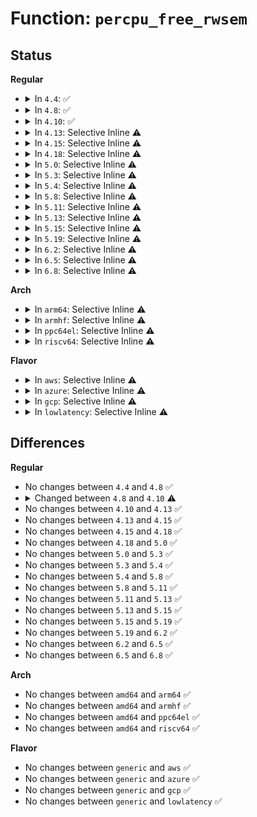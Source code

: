 # Function: <code>percpu_free_rwsem</code>

## Status
<b>Regular</b>
<ul>
<li>
<details>
<summary>In <code>4.4</code>: ✅</summary>

```c
void percpu_free_rwsem(struct percpu_rw_semaphore *brw);
```

**Collision:** Unique Global

**Inline:** No

**Transformation:** False

**Instances:**

```
In kernel/locking/percpu-rwsem.c (ffffffff810ca230)
Location: kernel/locking/percpu-rwsem.c:27
Inline: False
Direct callers:
  - fs/super.c:destroy_super_work
  - fs/super.c:destroy_super_work
  - fs/super.c:destroy_super_work
```
**Symbols:**

```
ffffffff810ca230-ffffffff810ca25e: percpu_free_rwsem (STB_GLOBAL)
```
</details>
</li>
<li>
<details>
<summary>In <code>4.8</code>: ✅</summary>

```c
void percpu_free_rwsem(struct percpu_rw_semaphore *brw);
```

**Collision:** Unique Global

**Inline:** No

**Transformation:** False

**Instances:**

```
In kernel/locking/percpu-rwsem.c (ffffffff810cea10)
Location: kernel/locking/percpu-rwsem.c:27
Inline: False
Direct callers:
  - fs/super.c:destroy_super_work
  - fs/super.c:destroy_super_work
  - fs/super.c:destroy_super_work
  - fs/ext4/super.c:ext4_put_super
```
**Symbols:**

```
ffffffff810cea10-ffffffff810cea3e: percpu_free_rwsem (STB_GLOBAL)
```
</details>
</li>
<li>
<details>
<summary>In <code>4.10</code>: ✅</summary>

```c
void percpu_free_rwsem(struct percpu_rw_semaphore *sem);
```

**Collision:** Unique Global

**Inline:** No

**Transformation:** False

**Instances:**

```
In kernel/locking/percpu-rwsem.c (ffffffff810d5650)
Location: kernel/locking/percpu-rwsem.c:27
Inline: False
Direct callers:
  - fs/super.c:destroy_super_work
  - fs/super.c:destroy_super_work
  - fs/super.c:destroy_super_work
  - fs/ext4/super.c:ext4_put_super
```
**Symbols:**

```
ffffffff810d5650-ffffffff810d567e: percpu_free_rwsem (STB_GLOBAL)
```
</details>
</li>
<li>
<details>
<summary>In <code>4.13</code>: Selective Inline ⚠️</summary>

```c
void percpu_free_rwsem(struct percpu_rw_semaphore *sem);
```

**Collision:** Unique Global

**Inline:** Selective

**Transformation:** False

**Instances:**

```
In kernel/locking/percpu-rwsem.c (ffffffff810d4660)
Location: kernel/locking/percpu-rwsem.c:26
Inline: True
Direct callers:
  - fs/super.c:destroy_super_work
  - fs/super.c:destroy_super_work
  - fs/super.c:destroy_super_work
  - fs/ext4/super.c:ext4_put_super
```
**Symbols:**

```
ffffffff810d4660-ffffffff810d468f: percpu_free_rwsem (STB_GLOBAL)
```
</details>
</li>
<li>
<details>
<summary>In <code>4.15</code>: Selective Inline ⚠️</summary>

```c
void percpu_free_rwsem(struct percpu_rw_semaphore *sem);
```

**Collision:** Unique Global

**Inline:** Selective

**Transformation:** False

**Instances:**

```
In kernel/locking/percpu-rwsem.c (ffffffff810dc5d0)
Location: kernel/locking/percpu-rwsem.c:26
Inline: True
Direct callers:
  - fs/super.c:destroy_super_work
  - fs/super.c:destroy_super_work
  - fs/super.c:destroy_super_work
  - fs/ext4/super.c:ext4_put_super
```
**Symbols:**

```
ffffffff810dc5d0-ffffffff810dc5ff: percpu_free_rwsem (STB_GLOBAL)
```
</details>
</li>
<li>
<details>
<summary>In <code>4.18</code>: Selective Inline ⚠️</summary>

```c
void percpu_free_rwsem(struct percpu_rw_semaphore *sem);
```

**Collision:** Unique Global

**Inline:** Selective

**Transformation:** False

**Instances:**

```
In kernel/locking/percpu-rwsem.c (ffffffff810e4c20)
Location: kernel/locking/percpu-rwsem.c:26
Inline: True
Direct callers:
  - fs/super.c:destroy_super_work
  - fs/super.c:destroy_super_work
  - fs/super.c:destroy_super_work
  - fs/ext4/super.c:ext4_put_super
```
**Symbols:**

```
ffffffff810e4c20-ffffffff810e4c4e: percpu_free_rwsem (STB_GLOBAL)
```
</details>
</li>
<li>
<details>
<summary>In <code>5.0</code>: Selective Inline ⚠️</summary>

```c
void percpu_free_rwsem(struct percpu_rw_semaphore *sem);
```

**Collision:** Unique Global

**Inline:** Selective

**Transformation:** False

**Instances:**

```
In kernel/locking/percpu-rwsem.c (ffffffff810f0200)
Location: kernel/locking/percpu-rwsem.c:26
Inline: True
Direct callers:
  - fs/super.c:destroy_super_work
  - fs/super.c:destroy_super_work
  - fs/super.c:destroy_super_work
  - fs/ext4/super.c:ext4_fill_super
  - fs/ext4/super.c:ext4_put_super
```
**Symbols:**

```
ffffffff810f0200-ffffffff810f022e: percpu_free_rwsem (STB_GLOBAL)
```
</details>
</li>
<li>
<details>
<summary>In <code>5.3</code>: Selective Inline ⚠️</summary>

```c
void percpu_free_rwsem(struct percpu_rw_semaphore *sem);
```

**Collision:** Unique Global

**Inline:** Selective

**Transformation:** False

**Instances:**

```
In kernel/locking/percpu-rwsem.c (ffffffff810f8870)
Location: kernel/locking/percpu-rwsem.c:29
Inline: True
Direct callers:
  - fs/super.c:destroy_super_work
  - fs/super.c:destroy_super_work
  - fs/super.c:destroy_super_work
  - fs/ext4/super.c:ext4_fill_super
  - fs/ext4/super.c:ext4_put_super
```
**Symbols:**

```
ffffffff810f8870-ffffffff810f889e: percpu_free_rwsem (STB_GLOBAL)
```
</details>
</li>
<li>
<details>
<summary>In <code>5.4</code>: Selective Inline ⚠️</summary>

```c
void percpu_free_rwsem(struct percpu_rw_semaphore *sem);
```

**Collision:** Unique Global

**Inline:** Selective

**Transformation:** False

**Instances:**

```
In kernel/locking/percpu-rwsem.c (ffffffff811046b0)
Location: kernel/locking/percpu-rwsem.c:29
Inline: True
Direct callers:
  - fs/super.c:destroy_super_work
  - fs/super.c:destroy_super_work
  - fs/super.c:destroy_super_work
  - fs/ext4/super.c:ext4_fill_super
  - fs/ext4/super.c:ext4_put_super
```
**Symbols:**

```
ffffffff811046b0-ffffffff811046de: percpu_free_rwsem (STB_GLOBAL)
```
</details>
</li>
<li>
<details>
<summary>In <code>5.8</code>: Selective Inline ⚠️</summary>

```c
void percpu_free_rwsem(struct percpu_rw_semaphore *sem);
```

**Collision:** Unique Global

**Inline:** Selective

**Transformation:** False

**Instances:**

```
In kernel/locking/percpu-rwsem.c (ffffffff8110f1b0)
Location: kernel/locking/percpu-rwsem.c:31
Inline: True
Direct callers:
  - fs/ext4/super.c:ext4_fill_super
  - fs/ext4/super.c:ext4_put_super
```
**Symbols:**

```
ffffffff8110f1b0-ffffffff8110f1e1: percpu_free_rwsem (STB_GLOBAL)
```
</details>
</li>
<li>
<details>
<summary>In <code>5.11</code>: Selective Inline ⚠️</summary>

```c
void percpu_free_rwsem(struct percpu_rw_semaphore *sem);
```

**Collision:** Unique Global

**Inline:** Selective

**Transformation:** False

**Instances:**

```
In kernel/locking/percpu-rwsem.c (ffffffff8110c370)
Location: kernel/locking/percpu-rwsem.c:31
Inline: True
Direct callers:
  - fs/ext4/super.c:ext4_fill_super
  - fs/ext4/super.c:ext4_put_super
```
**Symbols:**

```
ffffffff8110c370-ffffffff8110c3a1: percpu_free_rwsem (STB_GLOBAL)
```
</details>
</li>
<li>
<details>
<summary>In <code>5.13</code>: Selective Inline ⚠️</summary>

```c
void percpu_free_rwsem(struct percpu_rw_semaphore *sem);
```

**Collision:** Unique Global

**Inline:** Selective

**Transformation:** False

**Instances:**

```
In kernel/locking/percpu-rwsem.c (ffffffff8110e1b0)
Location: kernel/locking/percpu-rwsem.c:31
Inline: True
Direct callers:
  - fs/ext4/super.c:ext4_fill_super
  - fs/ext4/super.c:ext4_put_super
```
**Symbols:**

```
ffffffff8110e1b0-ffffffff8110e1e1: percpu_free_rwsem (STB_GLOBAL)
```
</details>
</li>
<li>
<details>
<summary>In <code>5.15</code>: Selective Inline ⚠️</summary>

```c
void percpu_free_rwsem(struct percpu_rw_semaphore *sem);
```

**Collision:** Unique Global

**Inline:** Selective

**Transformation:** False

**Instances:**

```
In kernel/locking/percpu-rwsem.c (ffffffff8112d900)
Location: kernel/locking/percpu-rwsem.c:31
Inline: True
Direct callers:
  - fs/ext4/super.c:ext4_fill_super
  - fs/ext4/super.c:ext4_put_super
```
**Symbols:**

```
ffffffff8112d900-ffffffff8112d931: percpu_free_rwsem (STB_GLOBAL)
```
</details>
</li>
<li>
<details>
<summary>In <code>5.19</code>: Selective Inline ⚠️</summary>

```c
void percpu_free_rwsem(struct percpu_rw_semaphore *sem);
```

**Collision:** Unique Global

**Inline:** Selective

**Transformation:** False

**Instances:**

```
In kernel/locking/percpu-rwsem.c (ffffffff8114e930)
Location: kernel/locking/percpu-rwsem.c:33
Inline: True
Direct callers:
  - fs/ext4/super.c:__ext4_fill_super
  - fs/ext4/super.c:ext4_put_super
```
**Symbols:**

```
ffffffff8114e930-ffffffff8114e96d: percpu_free_rwsem (STB_GLOBAL)
```
</details>
</li>
<li>
<details>
<summary>In <code>6.2</code>: Selective Inline ⚠️</summary>

```c
void percpu_free_rwsem(struct percpu_rw_semaphore *sem);
```

**Collision:** Unique Global

**Inline:** Selective

**Transformation:** False

**Instances:**

```
In kernel/locking/percpu-rwsem.c (ffffffff8117d9f0)
Location: kernel/locking/percpu-rwsem.c:33
Inline: True
Direct callers:
  - fs/ext4/super.c:__ext4_fill_super
  - fs/ext4/super.c:ext4_put_super
```
**Symbols:**

```
ffffffff8117d9f0-ffffffff8117da2d: percpu_free_rwsem (STB_GLOBAL)
```
</details>
</li>
<li>
<details>
<summary>In <code>6.5</code>: Selective Inline ⚠️</summary>

```c
void percpu_free_rwsem(struct percpu_rw_semaphore *sem);
```

**Collision:** Unique Global

**Inline:** Selective

**Transformation:** False

**Instances:**

```
In kernel/locking/percpu-rwsem.c (ffffffff8118e690)
Location: kernel/locking/percpu-rwsem.c:33
Inline: True
Direct callers:
  - fs/ext4/super.c:ext4_put_super
```
**Symbols:**

```
ffffffff8118e690-ffffffff8118e6cd: percpu_free_rwsem (STB_GLOBAL)
```
</details>
</li>
<li>
<details>
<summary>In <code>6.8</code>: Selective Inline ⚠️</summary>

```c
void percpu_free_rwsem(struct percpu_rw_semaphore *sem);
```

**Collision:** Unique Global

**Inline:** Selective

**Transformation:** False

**Instances:**

```
In kernel/locking/percpu-rwsem.c (ffffffff8119d040)
Location: kernel/locking/percpu-rwsem.c:33
Inline: True
Direct callers:
  - fs/super.c:destroy_super_work
  - fs/super.c:destroy_super_work
  - fs/super.c:destroy_super_work
  - fs/ext4/super.c:ext4_percpu_param_destroy
```
**Symbols:**

```
ffffffff8119d040-ffffffff8119d07d: percpu_free_rwsem (STB_GLOBAL)
```
</details>
</li>
</ul>
<b>Arch</b>
<ul>
<li>
<details>
<summary>In <code>arm64</code>: Selective Inline ⚠️</summary>

```c
void percpu_free_rwsem(struct percpu_rw_semaphore *sem);
```

**Collision:** Unique Global

**Inline:** Selective

**Transformation:** False

**Instances:**

```
In kernel/locking/percpu-rwsem.c (ffff80001016a2f0)
Location: kernel/locking/percpu-rwsem.c:29
Inline: True
Direct callers:
  - fs/super.c:destroy_super_work
  - fs/super.c:destroy_super_work
  - fs/super.c:destroy_super_work
  - fs/ext4/super.c:ext4_fill_super
  - fs/ext4/super.c:ext4_put_super
```
**Symbols:**

```
ffff80001016a2f0-ffff80001016a330: percpu_free_rwsem (STB_GLOBAL)
```
</details>
</li>
<li>
<details>
<summary>In <code>armhf</code>: Selective Inline ⚠️</summary>

```c
void percpu_free_rwsem(struct percpu_rw_semaphore *sem);
```

**Collision:** Unique Global

**Inline:** Selective

**Transformation:** False

**Instances:**

```
In kernel/locking/percpu-rwsem.c (c03b6410)
Location: kernel/locking/percpu-rwsem.c:29
Inline: True
Direct callers:
  - fs/super.c:destroy_super_work
  - fs/super.c:destroy_super_work
  - fs/super.c:destroy_super_work
  - fs/ext4/super.c:ext4_fill_super
  - fs/ext4/super.c:ext4_put_super
```
**Symbols:**

```
c03b6410-c03b644c: percpu_free_rwsem (STB_GLOBAL)
```
</details>
</li>
<li>
<details>
<summary>In <code>ppc64el</code>: Selective Inline ⚠️</summary>

```c
void percpu_free_rwsem(struct percpu_rw_semaphore *sem);
```

**Collision:** Unique Global

**Inline:** Selective

**Transformation:** False

**Instances:**

```
In kernel/locking/percpu-rwsem.c (c0000000001c20c0)
Location: kernel/locking/percpu-rwsem.c:29
Inline: True
Direct callers:
  - fs/super.c:destroy_super_work
  - fs/super.c:destroy_super_work
  - fs/super.c:destroy_super_work
  - fs/ext4/super.c:ext4_fill_super
  - fs/ext4/super.c:ext4_put_super
```
**Symbols:**

```
c0000000001c20c0-c0000000001c2120: percpu_free_rwsem (STB_GLOBAL)
```
</details>
</li>
<li>
<details>
<summary>In <code>riscv64</code>: Selective Inline ⚠️</summary>

```c
void percpu_free_rwsem(struct percpu_rw_semaphore *sem);
```

**Collision:** Unique Global

**Inline:** Selective

**Transformation:** False

**Instances:**

```
In kernel/locking/percpu-rwsem.c (ffffffe00010b264)
Location: kernel/locking/percpu-rwsem.c:29
Inline: True
Direct callers:
  - fs/super.c:destroy_super_work
  - fs/super.c:destroy_super_work
  - fs/super.c:destroy_super_work
  - fs/ext4/super.c:ext4_fill_super
  - fs/ext4/super.c:ext4_put_super
```
**Symbols:**

```
ffffffe00010b264-ffffffe00010b2a0: percpu_free_rwsem (STB_GLOBAL)
```
</details>
</li>
</ul>
<b>Flavor</b>
<ul>
<li>
<details>
<summary>In <code>aws</code>: Selective Inline ⚠️</summary>

```c
void percpu_free_rwsem(struct percpu_rw_semaphore *sem);
```

**Collision:** Unique Global

**Inline:** Selective

**Transformation:** False

**Instances:**

```
In kernel/locking/percpu-rwsem.c (ffffffff810fd9c0)
Location: kernel/locking/percpu-rwsem.c:29
Inline: True
Direct callers:
  - fs/super.c:destroy_super_work
  - fs/super.c:destroy_super_work
  - fs/super.c:destroy_super_work
  - fs/ext4/super.c:ext4_fill_super
  - fs/ext4/super.c:ext4_put_super
```
**Symbols:**

```
ffffffff810fd9c0-ffffffff810fd9ee: percpu_free_rwsem (STB_GLOBAL)
```
</details>
</li>
<li>
<details>
<summary>In <code>azure</code>: Selective Inline ⚠️</summary>

```c
void percpu_free_rwsem(struct percpu_rw_semaphore *sem);
```

**Collision:** Unique Global

**Inline:** Selective

**Transformation:** False

**Instances:**

```
In kernel/locking/percpu-rwsem.c (ffffffff810edbc0)
Location: kernel/locking/percpu-rwsem.c:29
Inline: True
Direct callers:
  - fs/super.c:destroy_super_work
  - fs/super.c:destroy_super_work
  - fs/super.c:destroy_super_work
  - fs/ext4/super.c:ext4_fill_super
  - fs/ext4/super.c:ext4_put_super
```
**Symbols:**

```
ffffffff810edbc0-ffffffff810edbee: percpu_free_rwsem (STB_GLOBAL)
```
</details>
</li>
<li>
<details>
<summary>In <code>gcp</code>: Selective Inline ⚠️</summary>

```c
void percpu_free_rwsem(struct percpu_rw_semaphore *sem);
```

**Collision:** Unique Global

**Inline:** Selective

**Transformation:** False

**Instances:**

```
In kernel/locking/percpu-rwsem.c (ffffffff810fab80)
Location: kernel/locking/percpu-rwsem.c:29
Inline: True
Direct callers:
  - fs/super.c:destroy_super_work
  - fs/super.c:destroy_super_work
  - fs/super.c:destroy_super_work
  - fs/ext4/super.c:ext4_fill_super
  - fs/ext4/super.c:ext4_put_super
```
**Symbols:**

```
ffffffff810fab80-ffffffff810fabae: percpu_free_rwsem (STB_GLOBAL)
```
</details>
</li>
<li>
<details>
<summary>In <code>lowlatency</code>: Selective Inline ⚠️</summary>

```c
void percpu_free_rwsem(struct percpu_rw_semaphore *sem);
```

**Collision:** Unique Global

**Inline:** Selective

**Transformation:** False

**Instances:**

```
In kernel/locking/percpu-rwsem.c (ffffffff81105d50)
Location: kernel/locking/percpu-rwsem.c:29
Inline: True
Direct callers:
  - fs/super.c:destroy_super_work
  - fs/super.c:destroy_super_work
  - fs/super.c:destroy_super_work
  - fs/ext4/super.c:ext4_fill_super
  - fs/ext4/super.c:ext4_put_super
```
**Symbols:**

```
ffffffff81105d50-ffffffff81105d7e: percpu_free_rwsem (STB_GLOBAL)
```
</details>
</li>
</ul>

## Differences
<b>Regular</b>
<ul>
<li>
No changes between <code>4.4</code> and <code>4.8</code> ✅
</li>
<li>
<details>
<summary>Changed between <code>4.8</code> and <code>4.10</code> ⚠️</summary>
<ul>
<li>
<b>Param added. </b>
<code>struct percpu_rw_semaphore *sem</code>
</li>
<li>
<b>Param removed. </b>
<code>struct percpu_rw_semaphore *brw</code>
</li>
</ul>
</details>
</li>
<li>
No changes between <code>4.10</code> and <code>4.13</code> ✅
</li>
<li>
No changes between <code>4.13</code> and <code>4.15</code> ✅
</li>
<li>
No changes between <code>4.15</code> and <code>4.18</code> ✅
</li>
<li>
No changes between <code>4.18</code> and <code>5.0</code> ✅
</li>
<li>
No changes between <code>5.0</code> and <code>5.3</code> ✅
</li>
<li>
No changes between <code>5.3</code> and <code>5.4</code> ✅
</li>
<li>
No changes between <code>5.4</code> and <code>5.8</code> ✅
</li>
<li>
No changes between <code>5.8</code> and <code>5.11</code> ✅
</li>
<li>
No changes between <code>5.11</code> and <code>5.13</code> ✅
</li>
<li>
No changes between <code>5.13</code> and <code>5.15</code> ✅
</li>
<li>
No changes between <code>5.15</code> and <code>5.19</code> ✅
</li>
<li>
No changes between <code>5.19</code> and <code>6.2</code> ✅
</li>
<li>
No changes between <code>6.2</code> and <code>6.5</code> ✅
</li>
<li>
No changes between <code>6.5</code> and <code>6.8</code> ✅
</li>
</ul>
<b>Arch</b>
<ul>
<li>
No changes between <code>amd64</code> and <code>arm64</code> ✅
</li>
<li>
No changes between <code>amd64</code> and <code>armhf</code> ✅
</li>
<li>
No changes between <code>amd64</code> and <code>ppc64el</code> ✅
</li>
<li>
No changes between <code>amd64</code> and <code>riscv64</code> ✅
</li>
</ul>
<b>Flavor</b>
<ul>
<li>
No changes between <code>generic</code> and <code>aws</code> ✅
</li>
<li>
No changes between <code>generic</code> and <code>azure</code> ✅
</li>
<li>
No changes between <code>generic</code> and <code>gcp</code> ✅
</li>
<li>
No changes between <code>generic</code> and <code>lowlatency</code> ✅
</li>
</ul>
